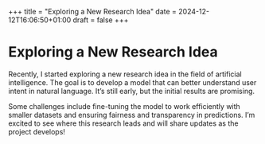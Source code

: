 +++
title = "Exploring a New Research Idea"
date = 2024-12-12T16:06:50+01:00
draft = false
+++

# Exploring a New Research Idea

Recently, I started exploring a new research idea in the field of artificial intelligence. The goal is to develop a model that can better understand user intent in natural language. It’s still early, but the initial results are promising.

Some challenges include fine-tuning the model to work efficiently with smaller datasets and ensuring fairness and transparency in predictions. I’m excited to see where this research leads and will share updates as the project develops!
